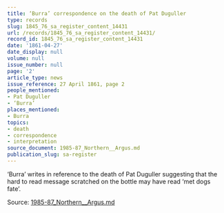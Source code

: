 ```yaml
---
title: ‘Burra’ correspondence on the death of Pat Duguller
type: records
slug: 1845_76_sa_register_content_14431
url: /records/1845_76_sa_register_content_14431/
record_id: 1845_76_sa_register_content_14431
date: '1861-04-27'
date_display: null
volume: null
issue_number: null
page: '2'
article_type: news
issue_reference: 27 April 1861, page 2
people_mentioned:
- Pat Duguller
- ‘Burra’
places_mentioned:
- Burra
topics:
- death
- correspondence
- interpretation
source_document: 1985-87_Northern__Argus.md
publication_slug: sa-register
---
```


‘Burra’ writes in reference to the death of Pat Duguller suggesting that the hard to read message scratched on the bottle may have read ‘met dogs fate’.

Source: [1985-87_Northern__Argus.md](/downloads/markdown/1985-87_Northern__Argus.md)
